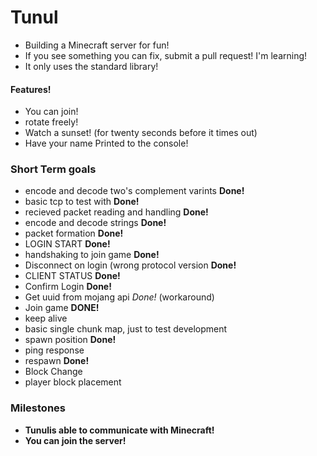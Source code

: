 # Tunul
 - Building a Minecraft server for fun!
 - If you see something you can fix, submit a pull request! I'm learning!
 - It only uses the standard library!
#### Features!
 - You can join!
 - rotate freely!
 - Watch a sunset! (for twenty seconds before it times out)
 - Have your name Printed to the console!
### Short Term goals
 - encode and decode two's complement varints **Done!**
 - basic tcp to test with **Done!**
 - recieved packet reading and handling **Done!**
 - encode and decode strings **Done!**
 - packet formation **Done!**
 - LOGIN START **Done!**
 - handshaking to join game **Done!**
 - Disconnect on login (wrong protocol version **Done!**
 - CLIENT STATUS **Done!**
 - Confirm Login **Done!**
 - Get uuid from mojang api *Done!* (workaround) 
 - Join game **DONE!** 
 - keep alive
 - basic single chunk map, just to test development
 - spawn position **Done!**
 - ping response
 - respawn **Done!**
 - Block Change
 - player block placement

### Milestones
 - **Tunulis able to communicate with Minecraft!**
 - **You can join the server!**
